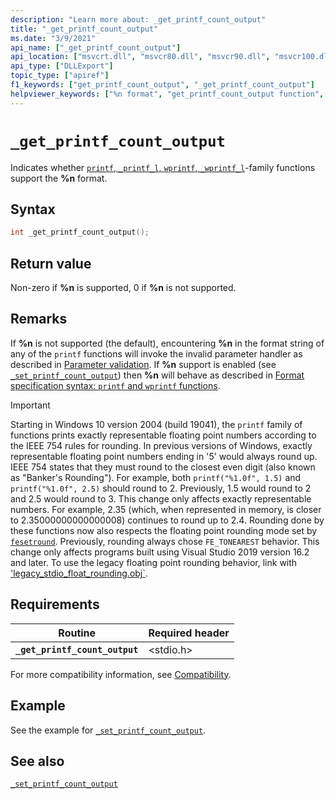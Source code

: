 ```yaml
---
description: "Learn more about: _get_printf_count_output"
title: "_get_printf_count_output"
ms.date: "3/9/2021"
api_name: ["_get_printf_count_output"]
api_location: ["msvcrt.dll", "msvcr80.dll", "msvcr90.dll", "msvcr100.dll", "msvcr100_clr0400.dll", "msvcr110.dll", "msvcr110_clr0400.dll", "msvcr120.dll", "msvcr120_clr0400.dll", "ucrtbase.dll", "api-ms-win-crt-stdio-l1-1-0.dll"]
api_type: ["DLLExport"]
topic_type: ["apiref"]
f1_keywords: ["get_printf_count_output", "_get_printf_count_output"]
helpviewer_keywords: ["%n format", "get_printf_count_output function", "_get_printf_count_output function"]
---
```

# `_get_printf_count_output`

Indicates whether [`printf`, `_printf_l`, `wprintf`, `_wprintf_l`](printf-printf-l-wprintf-wprintf-l.md)-family functions support the **%n** format.

## Syntax

```C
int _get_printf_count_output();
```

## Return value

Non-zero if **%n** is supported, 0 if **%n** is not supported.

## Remarks

If **%n** is not supported (the default), encountering **%n** in the format string of any of the `printf` functions will invoke the invalid parameter handler as described in [Parameter validation](../parameter-validation.md). If **%n** support is enabled (see [`_set_printf_count_output`](set-printf-count-output.md)) then **%n** will behave as described in [Format specification syntax: `printf` and `wprintf` functions](../format-specification-syntax-printf-and-wprintf-functions.md).

> [!IMPORTANT]
> Starting in Windows 10 version 2004 (build 19041), the `printf` family of functions prints exactly representable floating point numbers according to the IEEE 754 rules for rounding. In previous versions of Windows, exactly representable floating point numbers ending in '5' would always round up. IEEE 754 states that they must round to the closest even digit (also known as "Banker's Rounding"). For example, both `printf("%1.0f", 1.5)` and `printf("%1.0f", 2.5)` should round to 2. Previously, 1.5 would round to 2 and 2.5 would round to 3. This change only affects exactly representable numbers. For example, 2.35 (which, when represented in memory, is closer to 2.35000000000000008) continues to round up to 2.4. Rounding done by these functions now also respects the floating point rounding mode set by [`fesetround`](fegetround-fesetround2.md). Previously, rounding always chose `FE_TONEAREST` behavior. This change only affects programs built using Visual Studio 2019 version 16.2 and later. To use the legacy floating point rounding behavior, link with ['legacy_stdio_float_rounding.obj`](../link-options.md).

## Requirements

|Routine|Required header|
|-------------|---------------------|
|**`_get_printf_count_output`**|\<stdio.h>|

For more compatibility information, see [Compatibility](../compatibility.md).

## Example

See the example for [`_set_printf_count_output`](set-printf-count-output.md).

## See also

[`_set_printf_count_output`](set-printf-count-output.md)
